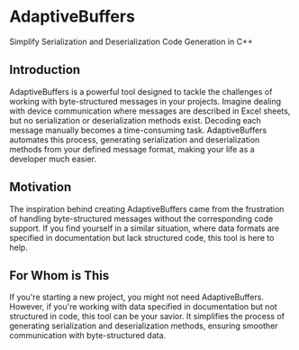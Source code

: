 # AdaptiveBuffers
Simplify Serialization and Deserialization Code Generation in C++

## Introduction
AdaptiveBuffers is a powerful tool designed to tackle the challenges of working with byte-structured messages in your projects. Imagine dealing with device communication where messages are described in Excel sheets, but no serialization or deserialization methods exist. Decoding each message manually becomes a time-consuming task. AdaptiveBuffers automates this process, generating serialization and deserialization methods from your defined message format, making your life as a developer much easier.

## Motivation
The inspiration behind creating AdaptiveBuffers came from the frustration of handling byte-structured messages without the corresponding code support. If you find yourself in a similar situation, where data formats are specified in documentation but lack structured code, this tool is here to help.

## For Whom is This
If you're starting a new project, you might not need AdaptiveBuffers. However, if you're working with data specified in documentation but not structured in code, this tool can be your savior. It simplifies the process of generating serialization and deserialization methods, ensuring smoother communication with byte-structured data.
